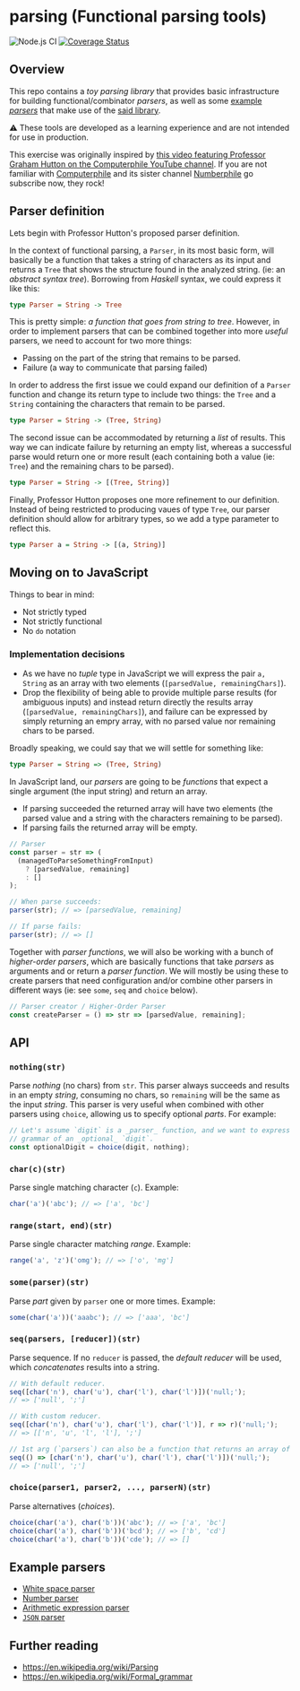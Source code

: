 # parsing (Functional parsing tools)

![Node.js CI](https://github.com/lupomontero/parsing/workflows/Node.js%20CI/badge.svg)
[![Coverage Status](https://coveralls.io/repos/github/lupomontero/parsing/badge.svg?branch=main)](https://coveralls.io/github/lupomontero/parsing?branch=main)

## Overview

This repo contains a _toy parsing library_ that provides basic infrastructure
for building functional/combinator _parsers_, as well as some
[example _parsers_](#example-parsers) that make use of the [said library](#api).

:warning: These tools are developed as a learning experience and are not intended for use
in production.

This exercise was originally inspired by
[this video featuring Professor Graham Hutton on the Computerphile YouTube channel](https://www.youtube.com/watch?v=dDtZLm7HIJs).
If you are not familiar with
[Computerphile](https://www.youtube.com/channel/UC9-y-6csu5WGm29I7JiwpnA)
and its sister channel [Numberphile](https://www.youtube.com/user/numberphile)
go subscribe now, they rock!

## Parser definition

Lets begin with Professor Hutton's proposed parser definition.

In the context of functional parsing, a `Parser`, in its most basic form, will
basically be a function that takes a string of characters as its input and
returns a `Tree` that shows the structure found in the analyzed string. (ie: an
_abstract syntax tree_). Borrowing from _Haskell_ syntax, we could express it
like this:

```hs
type Parser = String -> Tree
```

This is pretty simple: _a function that goes from string to tree_. However, in
order to implement parsers that can be combined together into more _useful_
parsers, we need to account for two more things:

* Passing on the part of the string that remains to be parsed.
* Failure (a way to communicate that parsing failed)

In order to address the first issue we could expand our definition of a `Parser`
function and change its return type to include two things: the `Tree` and a
`String` containing the characters that remain to be parsed.

```hs
type Parser = String -> (Tree, String)
```

The second issue can be accommodated by returning a _list_ of results. This way
we can indicate failure by returning an empty list, whereas a successful parse
would return one or more result (each containing both a value (ie: `Tree`) and
the remaining chars to be parsed).

```hs
type Parser = String -> [(Tree, String)]
```

Finally, Professor Hutton proposes one more refinement to our definition.
Instead of being restricted to producing vaues of type `Tree`, our parser
definition should allow for arbitrary types, so we add a type parameter to
reflect this.

```hs
type Parser a = String -> [(a, String)]
```

## Moving on to JavaScript

Things to bear in mind:

* Not strictly typed
* Not strictly functional
* No `do` notation

### Implementation decisions

* As we have no _tuple_ type in JavaScript we will express the pair `a, String`
  as an array with two elements (`[parsedValue, remainingChars]`).
* Drop the flexibility of being able to provide multiple parse results (for
  ambiguous inputs) and instead return directly the results array
  (`[parsedValue, remainingChars]`), and failure can be expressed by simply
  returning an empry array, with no parsed value nor remaining chars to be
  parsed.

Broadly speaking, we could say that we will settle for something like:

```hs
type Parser = String => (Tree, String)
```

In JavaScript land, our _parsers_ are going to be _functions_ that expect a
single argument (the input string) and return an array.

* If parsing succeeded the returned array will have two elements (the parsed
  value and a string with the characters remaining to be parsed).
* If parsing fails the returned array will be empty.

```js
// Parser
const parser = str => (
  (managedToParseSomethingFromInput)
    ? [parsedValue, remaining]
    : []
);

// When parse succeeds:
parser(str); // => [parsedValue, remaining]

// If parse fails:
parser(str); // => []
```

Together with _parser functions_, we will also be working with a bunch of
_higher-order parsers_, which are basically functions that take _parsers_ as
arguments and or return a _parser function_. We will mostly be using these to
create parsers that need configuration and/or combine other parsers in different
ways (ie: see `some`, `seq` and `choice` below).

```js
// Parser creator / Higher-Order Parser
const createParser = () => str => [parsedValue, remaining];
```

## API

### `nothing(str)`

Parse _nothing_ (no chars) from `str`. This parser always succeeds and results
in an empty _string_, consuming no chars, so `remaining` will be the same as the
input _string_. This parser is very useful when combined with other parsers
using `choice`, allowing us to specify optional _parts_. For example:

```js
// Let's assume `digit` is a _parser_ function, and we want to express the
// grammar of an _optional_ `digit`.
const optionalDigit = choice(digit, nothing);
```

### `char(c)(str)`

Parse single matching character (`c`). Example:

```js
char('a')('abc'); // => ['a', 'bc']
```

### `range(start, end)(str)`

Parse single character matching _range_. Example:

```js
range('a', 'z')('omg'); // => ['o', 'mg']
```

### `some(parser)(str)`

Parse _part_ given by `parser` one or more times. Example:

```js
some(char('a'))('aaabc'); // => ['aaa', 'bc']
```

### `seq(parsers, [reducer])(str)`

Parse sequence. If no `reducer` is passed, the _default reducer_ will be used,
which _concatenates_ results into a string.

```js
// With default reducer.
seq([char('n'), char('u'), char('l'), char('l')])('null;');
// => ['null', ';']

// With custom reducer.
seq([char('n'), char('u'), char('l'), char('l')], r => r)('null;');
// => [['n', 'u', 'l', 'l'], ';']

// 1st arg (`parsers`) can also be a function that returns an array of parsers.
seq(() => [char('n'), char('u'), char('l'), char('l')])('null;');
// => ['null', ';']
```

### `choice(parser1, parser2, ..., parserN)(str)`

Parse alternatives (_choices_).

```js
choice(char('a'), char('b'))('abc'); // => ['a', 'bc']
choice(char('a'), char('b'))('bcd'); // => ['b', 'cd']
choice(char('a'), char('b'))('cde'); // => []
```

## Example parsers

* [White space parser](./examples/ws)
* [Number parser](./examples/number)
* [Arithmetic expression parser](examples/arithmetic)
* [`JSON` parser](examples/json)

## Further reading

* https://en.wikipedia.org/wiki/Parsing
* https://en.wikipedia.org/wiki/Formal_grammar
